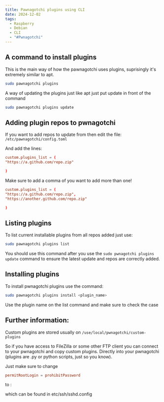 ```yaml
---
title: Pawnagotchi plugins using CLI
date: 2024-12-02
tags:
  - Raspberry
  - Debian
  - CLI
  - "#Pwnagotchi"
---
```

## A command to install plugins

This is the main way of how the pawnagotchi uses plugins, suprisingly it's extremely similar to apt.
```bash
sudo pawnagotchi plugins
```

A way of updating the plugins just like apt just put update in front of the command

```bash
sudo pawnagotchi plugins update
```

## Adding plugin repos to pwnagotchi

If you want to add repos to update from then edit the file: `/etc/pawnagotchi/config.toml`

And add the lines:
```toml
custom.plugins_list = (
"https://a.github.com/repo.zip"

)
```

Make sure to add a comma of you want to add more than one!

```toml
custom.plugins_list = (
"https://a.github.com/repo.zip",
"https://another.github.com/repo.zip"

)
```

## Listing plugins

To list current installable plugins from all repos added just use:

```bash
sudo pawnagotchi plugins list
```
You should use this command after you use the `sudo pwnagotchi plugins update` command to ensure the latest update and repos are correctly added.

## Installing plugins

To install pwnagotchi plugins use the command:

```bash
sudo pawnagotchi plugins install <plugin_name>
```
Use the plugin name on the list command and make sure to check the case

## Further information:

Custom plugins are stored usually on ``/use/local/pwnagotchi/custom-plugins``

So if you have access to FileZilla or some other FTP client you can connect to your pwnagotchi and copy custom plugins. Directly into your pwnagotchi (plugins are .py or python scripts, just so you know).

Just make sure to change 
```conf
permitRootLogin = prohibitPassword
```
to :


which can be found in etc/ssh/sshd.config